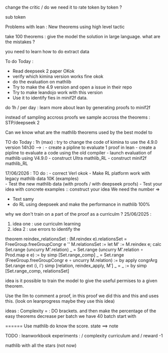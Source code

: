 change the critic / do we need it to rate token by token ? 

sub token 



Problems with lean : 
New theorems 
using high level tactic

take 100 theorems : 
give the model the solution in large language.
what are the mistakes ? 

you need to learn how to do extract data


To do Today : 
- Read deepseek 2 paper OKok
- verify which kimina version works fine okok 
- do the evaluation on mathlib
- Try to make the 4.9 version and open a issue in their repo
- Try to make leandojo work with this version
- Use it to identify fies in minif2f data.

do 1h / per day : learn more about lean by generating proofs to minif2f

instead of sampling accross proofs we sample accross the theorems : STP/deepseek 2


Can we know what are the mathlib theorems used by the best model to 


TO do Today : 
1h (max) : try to change the code of kimina to use the 4.9.0 version
14h30 --> : 
    - create a pipline to evaluate 1 proof in lean 
    - create a pipline to evaluate a code using the old compiler
    - launch evaluation of mathlib using V4.9.0
    - construct Ultra mathlib_RL 
    - construct minif2f mathlib_RL

17/06/2026 : 
TO do : 
    - correct Verl okok
    - Make RL platform work with legacy mathlib data  10K (examples)  
    - Test the new mathlib data (with proofs  / with deepseek proofs)
    - Test your  idea with concrete examples :: construct your idea
We need the number =>
- Text samy 
- do RL using deepseek and make the performance in mathlib 100%


why we don't train on a part of the proof as a curriculm ? 
25/06/2025 : 
1) idea one : use curriculm learning
2) idea 2 : use errors to identify the 



theorem reindex_relationsSet :
    (M.reindex e).relationsSet =
    FreeGroup.freeGroupCongr e '' M.relationsSet := let M' := M.reindex e; calc
  Set.range (uncurry M'.relation)
  _ = Set.range (uncurry M'.relation ∘ Prod.map e e) := by simp [Set.range_comp]
  _ = Set.range (FreeGroup.freeGroupCongr e ∘ uncurry M.relation) := by
      apply congrArg Set.range
      ext ⟨i, i'⟩
      simp [relation, reindex_apply, M']
  _ = _ := by simp [Set.range_comp, relationsSet]



idea is it possible to train the model to give the useful permises to a given theorem. 

Use the llm to comment a proof, in this proof we did this and this and uses this.
(look on leanprogress maybe they use this idea)


ideas : 
Complexity = : DO brackets. 
and then make the percentage of the easy theorems decrease per batch
we have 40 batch 
start with 


======
Use mathlib do know the score. 
state ==> note


TODO : 
leanworkbook experiments : / complexity curriculum and  / reward -1



mathlib with all the stars (not now)


